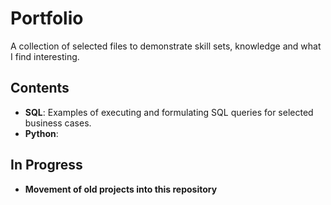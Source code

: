 # Portfolio

A collection of selected files to demonstrate skill sets, knowledge and what I find interesting.

## Contents
* __SQL__: Examples of executing and formulating SQL queries for selected business cases.
* __Python__:

## In Progress
* __Movement of old projects into this repository__

